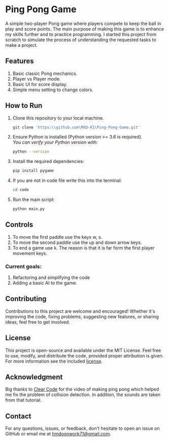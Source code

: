 # Ping Pong Game
A simple two-player Pong game where players compete to keep the ball in play and score points.
The main purpose of making this game is to enhance my skills further and to practice programming.
I started this project from scratch to simulate the process of understanding the requested tasks to make a project.

## Features
1. Basic classic Pong mechanics.
2. Player vs Player mode.
3. Basic UI for score display.
4. Simple menu setting to change colors.

## How to Run
1. Clone this repository to your local machine.
   ```bash
   git clone 'https:\\github.com\MXD-K1\Ping-Pong-Game.git'
   ```
2. Ensure Python is installed (Python version >= 3.6 is required).  
   *You can verify your Python version with:*
   ```bash
   python --version
   ```
3. Install the required dependencies:
   ```bash
   pip install pygame
   ```
4. If you are not in code file write this into the terminal:
    ```bash
   cd code 
   ```
5. Run the main script:
   ```bash
   python main.py
   ```

## Controls
1. To move the first paddle use the keys w, s.
2. To move the second paddle use the up and down arrow keys.
3. To end a game use k. The reason is that it is far form the first player movement keys.

<!-- ## Problems --> 

### Current goals:
1. Refactoring and simplifying the code
2. Adding a basic AI to the game.

## Contributing
Contributions to this project are welcome and encouraged!
Whether it's improving the code, fixing problems, suggesting new features, or sharing ideas, feel free to get involved.

## License
This project is open-source and available under the MIT License. Feel free to use, modify, and distribute the code,
provided proper attribution is given. For more information see the included [license](LICENSE).

## Acknowledgment
Big thanks to [Clear Code](https://www.youtube.com/c/ClearCode) for the video of making ping pong 
which helped me fix the problem of collision detection.
In addition, the sounds are taken from that tutorial.

## Contact
For any questions, issues, or feedback, 
don't hesitate to open an issue on GitHub or email me at hmdoonwork71@gmail.com.
